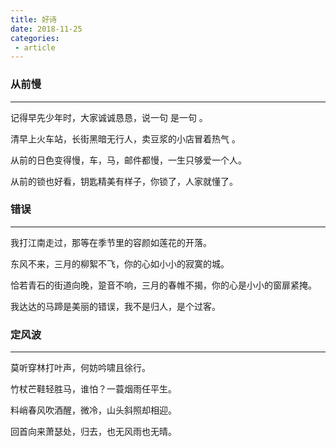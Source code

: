 ```yaml
---
title: 好诗
date: 2018-11-25
categories:
 - article
---
```


### 从前慢

---

记得早先少年时，大家诚诚恳恳，说一句 是一句 。

清早上火车站，长街黑暗无行人，卖豆浆的小店冒着热气 。

从前的日色变得慢，车，马，邮件都慢，一生只够爱一个人。

从前的锁也好看，钥匙精美有样子，你锁了，人家就懂了。

### 错误

---

我打江南走过，那等在季节里的容颜如莲花的开落。

东风不来，三月的柳絮不飞，你的心如小小的寂寞的城。

恰若青石的街道向晚，跫音不响，三月的春帷不揭，你的心是小小的窗扉紧掩。

我达达的马蹄是美丽的错误，我不是归人，是个过客。

### 定风波

---

莫听穿林打叶声，何妨吟啸且徐行。

竹杖芒鞋轻胜马，谁怕？一蓑烟雨任平生。

料峭春风吹酒醒，微冷，山头斜照却相迎。

回首向来萧瑟处，归去，也无风雨也无晴。